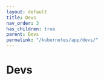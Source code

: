 ```yaml
---
layout: default
title: Devs
nav_order: 3
has_children: true
parent: Devs
permalink: "/kubernetes/app/devs/"
---
```


# Devs
